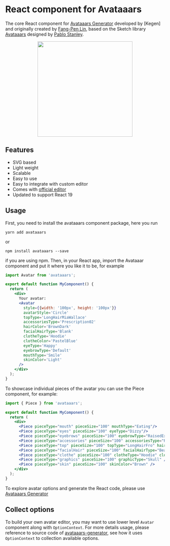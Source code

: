 # React component for Avataaars

The core React component for [Avataaars Generator](https://getavataaars.com/) developed by [Kegen] and originally created by [Fang-Pen Lin](https://twitter.com/fangpenlin), based on the Sketch library [Avataaars](https://avataaars.com/) designed by [Pablo Stanley](https://twitter.com/pablostanley). 

<p align="center"><img src='avataaars-example.png?raw=true' style='width: 300px; height: 300px;' /></p>

## Features

 - SVG based
 - Light weight 
 - Scalable
 - Easy to use
 - Easy to integrate with custom editor
 - Comes with [official editor](https://getavataaars.com/)
 - Updated to support React 19

## Usage

First, you need to install the avataaars component package, here you run

```
yarn add avataaars
```

or

```
npm install avataaars --save
```

if you are using npm. Then, in your React app, import the Avataaar component and put it where you like it to be, for example

```jsx
import Avatar from 'avataaars';

export default function MyComponent() {
  return (
    <div>
      Your avatar:
      <Avatar
        style={{width: '100px', height: '100px'}}
        avatarStyle='Circle'
        topType='LongHairMiaWallace'
        accessoriesType='Prescription02'
        hairColor='BrownDark'
        facialHairType='Blank'
        clotheType='Hoodie'
        clotheColor='PastelBlue'
        eyeType='Happy'
        eyebrowType='Default'
        mouthType='Smile'
        skinColor='Light'
      />
    </div>
  );
}
```

To showcase individual pieces of the avatar you can use the Piece component, for example:

```jsx
import { Piece } from 'avataaars';

export default function MyComponent() {
  return (
    <div>
      <Piece pieceType="mouth" pieceSize="100" mouthType="Eating"/>
      <Piece pieceType="eyes" pieceSize="100" eyeType="Dizzy"/>
      <Piece pieceType="eyebrows" pieceSize="100" eyebrowType="RaisedExcited"/>
      <Piece pieceType="accessories" pieceSize="100" accessoriesType="Round"/>
      <Piece pieceType="top" pieceSize="100" topType="LongHairFro" hairColor="Red"/>
      <Piece pieceType="facialHair" pieceSize="100" facialHairType="BeardMajestic"/>
      <Piece pieceType="clothe" pieceSize="100" clotheType="Hoodie" clotheColor="Red"/>
      <Piece pieceType="graphics" pieceSize="100" graphicType="Skull" />
      <Piece pieceType="skin" pieceSize="100" skinColor="Brown" />
    </div>
  );
}
```

To explore avatar options and generate the React code, please use [Avataaars Generator](https://getavataaars.com/)

## Collect options

To build your own avatar editor, you may want to use lower level `Avatar` component along with `OptionContext`. For more details usage, please reference to source code of [avataaars-generator](https://github.com/fangpenlin/avataaars-geneator), see how it uses `OptionContext` to collection available options.
